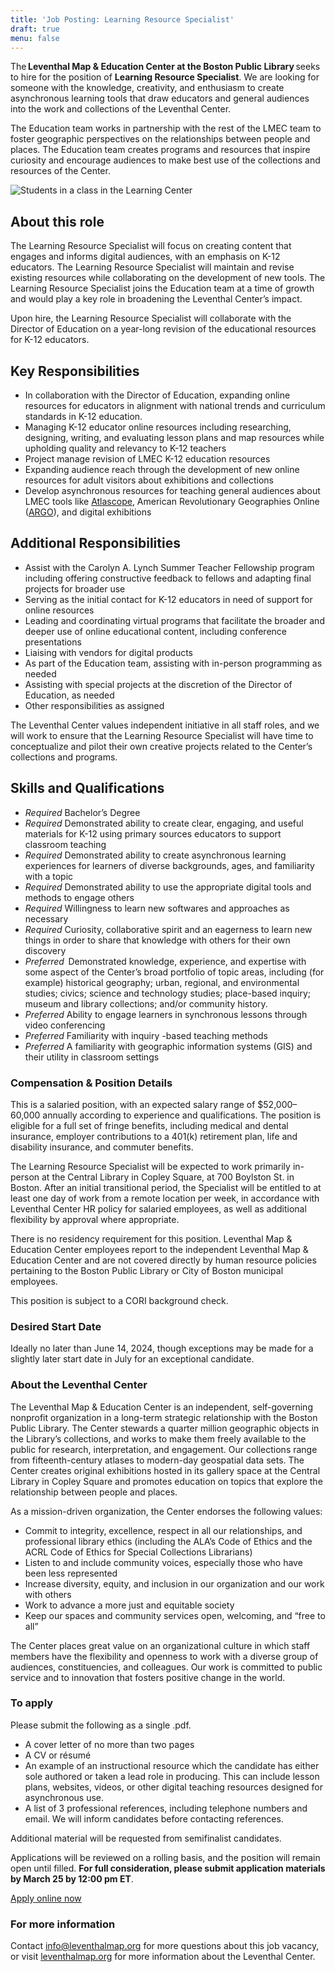 ```yaml
---
title: 'Job Posting: Learning Resource Specialist'
draft: true
menu: false
---
```


The **Leventhal Map & Education Center at the Boston Public Library** seeks to hire for the position of **Learning Resource Specialist**. We are looking for someone with the knowledge, creativity, and enthusiasm to create asynchronous learning tools that draw educators and general audiences into the work and collections of the Leventhal Center. 

The Education team works in partnership with the rest of the LMEC team to foster geographic perspectives on the relationships between people and places. The Education team creates programs and resources that inspire curiosity and encourage audiences to make best use of the collections and resources of the Center. 

![Students in a class in the Learning Center](https://www.leventhalmap.org/wp-content/uploads/2017/02/snowden_web.png)

## About this role

The Learning Resource Specialist will focus on creating content that engages and informs digital audiences, with an emphasis on K-12 educators. The Learning Resource Specialist will maintain and revise existing resources while collaborating on the development of new tools. The Learning Resource Specialist joins the Education team at a time of growth and would play a key role in broadening the Leventhal Center’s impact. 

Upon hire, the Learning Resource Specialist will collaborate with the Director of Education on a year-long revision of the educational resources for K-12 educators. 

## Key Responsibilities

- In collaboration with the Director of Education, expanding online resources for educators in alignment with national trends and curriculum standards in K-12 education.
- Managing K-12 educator online resources including researching, designing, writing, and evaluating lesson plans and map resources while upholding quality and relevancy to K-12 teachers
- Project manage revision of LMEC K-12 education resources
- Expanding audience reach through the development of new online resources for adult visitors about exhibitions and collections
- Develop asynchronous resources for teaching general audiences about LMEC tools like [Atlascope](https://atlascope.leventhalmap.org/), American Revolutionary Geographies Online ([ARGO](https://www.argomaps.org/)), and digital exhibitions

## Additional Responsibilities

- Assist with the Carolyn A. Lynch Summer Teacher Fellowship program including offering constructive feedback to fellows and adapting final projects for broader use
- Serving as the initial contact for K-12 educators in need of support for online resources
- Leading and coordinating virtual programs that facilitate the broader and deeper use of online educational content, including conference presentations
- Liaising with vendors for digital products
- As part of the Education team, assisting with in-person programming as needed
- Assisting with special projects at the discretion of the Director of Education, as needed
- Other responsibilities as assigned

The Leventhal Center values independent initiative in all staff roles, and we will work to ensure that the Learning Resource Specialist will have time to conceptualize and pilot their own creative projects related to the Center’s collections and programs.

## Skills and Qualifications

- *Required* Bachelor’s Degree
- *Required* Demonstrated ability to create clear, engaging, and useful materials for K-12 using primary sources educators to support classroom teaching
- *Required* Demonstrated ability to create asynchronous learning experiences for learners of diverse backgrounds, ages, and familiarity with a topic
- *Required* Demonstrated ability to use the appropriate digital tools and methods to engage others
- *Required* Willingness to learn new softwares and approaches as necessary
- *Required* Curiosity, collaborative spirit and an eagerness to learn new things in order to share that knowledge with others for their own discovery
- *Preferred*  Demonstrated knowledge, experience, and expertise with some aspect of the Center’s broad portfolio of topic areas, including (for example) historical geography; urban, regional, and environmental studies; civics; science and technology studies; place-based inquiry; museum and library collections; and/or community history.
- *Preferred* Ability to engage learners in synchronous lessons through video conferencing
- *Preferred* Familiarity with inquiry -based teaching methods
- *Preferred* A familiarity with geographic information systems (GIS) and their utility in classroom settings

### Compensation & Position Details

This is a salaried position, with an expected salary range of $52,000–60,000 annually according to experience and qualifications. The position is eligible for a full set of fringe benefits, including medical and dental insurance, employer contributions to a 401(k) retirement plan, life and disability insurance, and commuter benefits.

The  Learning Resource Specialist will be expected to work primarily in-person at the Central Library in Copley Square, at 700 Boylston St. in Boston. After an initial transitional period, the Specialist will be entitled to at least one day of work from a remote location per week, in accordance with Leventhal Center HR policy for salaried employees, as well as additional flexibility by approval where appropriate.

There is no residency requirement for this position. Leventhal Map & Education Center employees report to the independent Leventhal Map & Education Center and are not covered directly by human resource policies pertaining to the Boston Public Library or City of Boston municipal employees.

This position is subject to a CORI background check.

### Desired Start Date

Ideally no later than June 14, 2024, though exceptions may be made for a slightly later start date in July for an exceptional candidate.

### About the Leventhal Center

The Leventhal Map & Education Center is an independent, self-governing nonprofit organization in a long-term strategic relationship with the Boston Public Library. The Center stewards a quarter million geographic objects in the Library’s collections, and works to make them freely available to the public for research, interpretation, and engagement. Our collections range from fifteenth-century atlases to modern-day geospatial data sets. The Center creates original exhibitions hosted in its gallery space at the Central Library in Copley Square and promotes education on topics that explore the relationship between people and places.

As a mission-driven organization, the Center endorses the following values:

- Commit to integrity, excellence, respect in all our relationships, and professional library ethics (including the ALA’s Code of Ethics and the ACRL Code of Ethics for Special Collections Librarians)
- Listen to and include community voices, especially those who have been less represented
- Increase diversity, equity, and inclusion in our organization and our work with others
- Work to advance a more just and equitable society
- Keep our spaces and community services open, welcoming, and “free to all”

The Center places great value on an organizational culture in which staff members have the flexibility and openness to work with a diverse group of audiences, constituencies, and colleagues. Our work is committed to public service and to innovation that fosters positive change in the world.

### To apply

Please submit the following as a single .pdf.

- A cover letter of no more than two pages
- A CV or résumé
- An example of an instructional resource which the candidate has either sole authored or taken a lead role in producing. This can include lesson plans, websites, videos, or other digital teaching resources designed for asynchronous use.
- A list of 3 professional references, including telephone numbers and email. We will inform candidates before contacting references.

Additional material will be requested from semifinalist candidates.

Applications will be reviewed on a rolling basis, and the position will remain open until filled. **For full consideration, please submit application materials by March 25 by 12:00 pm ET**.

<a href="https://tally.so/r/woMYb1" class="btn btn-lg btn-primary-outline">Apply online now</a>

### For more information

Contact [info@leventhalmap.org](mailto:info@leventhalmap.org) for more questions about this job vacancy, or visit [leventhalmap.org](https://leventhalmap.org/) for more information about the Leventhal Center.